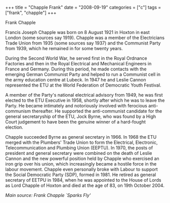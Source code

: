 +++
title = "Chapple Frank"
date = "2008-09-19"
categories = ["c"]
tags = ["frank", "chapple"]
+++

Frank Chapple

Francis Joseph Chapple was born on 8 August 1921 in Hoxton in east London (some sources say 1919). Chapple was a member of the Electricians Trade Union from 1935 (some sources say 1937) and the Communist Party from 1939, which he remained in for some twenty years.

During the Second World War, he served first in the Royal Ordnance Factories and then in the Royal Electrical and Mechanical Engineers in France and Germany. During this period, he made contacts with the emerging German Communist Party and helped to run a Communist cell in the army education centre at Lubeck. In 1947 he and Leslie Cannon represented the ETU at the World Federation of Democratic Youth Festival.

A member of the Party's national electrical advisory from 1949, he was first elected to the ETU Executive in 1958, shortly after which he was to leave the Party. He became intimately and notoriously involved with ferocious anti-communism thereafter. He supported the anti-communist candidate for the general secretaryship of the ETU, Jock Byrne, who was found by a High Court judgement to have been the genuine winner of a hard-fought election.

Chapple succeeded Byrne as general secretary in 1966. In 1968 the ETU merged with the Plumbers' Trade Union to form the Electrical, Electronic, Telecommunication and Plumbing Union (EEPTU). In 1970, the posts of president and general secretary were combined on the death of Leslie Cannon and the new powerful position held by Chapple who exercised an iron grip over his union, which increasingly became a hostile force in the labour movement. Chapple even personally broke with Labour to support the Social Democratic Party (SDP), formed in 1981. He retired as general secretary of EETPU in 1984, when he was appointed to the House of Lords as Lord Chapple of Hoxton and died at the age of 83, on 19th October 2004.

_Main source: Frank Chapple \`Sparks Fly'_
